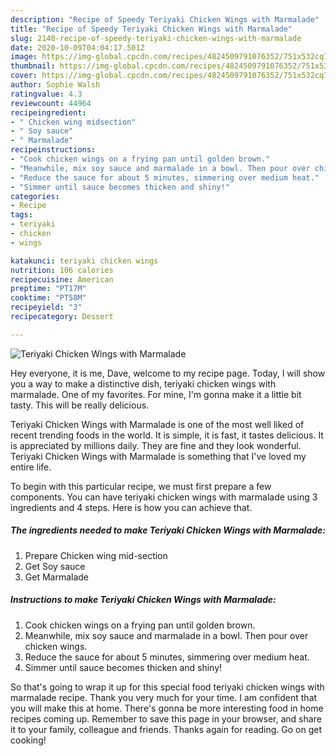```yaml
---
description: "Recipe of Speedy Teriyaki Chicken Wings with Marmalade"
title: "Recipe of Speedy Teriyaki Chicken Wings with Marmalade"
slug: 2140-recipe-of-speedy-teriyaki-chicken-wings-with-marmalade
date: 2020-10-09T04:04:17.501Z
image: https://img-global.cpcdn.com/recipes/4824509791076352/751x532cq70/teriyaki-chicken-wings-with-marmalade-recipe-main-photo.jpg
thumbnail: https://img-global.cpcdn.com/recipes/4824509791076352/751x532cq70/teriyaki-chicken-wings-with-marmalade-recipe-main-photo.jpg
cover: https://img-global.cpcdn.com/recipes/4824509791076352/751x532cq70/teriyaki-chicken-wings-with-marmalade-recipe-main-photo.jpg
author: Sophie Walsh
ratingvalue: 4.3
reviewcount: 44964
recipeingredient:
- " Chicken wing midsection"
- " Soy sauce"
- " Marmalade"
recipeinstructions:
- "Cook chicken wings on a frying pan until golden brown."
- "Meanwhile, mix soy sauce and marmalade in a bowl. Then pour over chicken wings."
- "Reduce the sauce for about 5 minutes, simmering over medium heat."
- "Simmer until sauce becomes thicken and shiny!"
categories:
- Recipe
tags:
- teriyaki
- chicken
- wings

katakunci: teriyaki chicken wings 
nutrition: 106 calories
recipecuisine: American
preptime: "PT17M"
cooktime: "PT58M"
recipeyield: "3"
recipecategory: Dessert

---
```



![Teriyaki Chicken Wings with Marmalade](https://img-global.cpcdn.com/recipes/4824509791076352/751x532cq70/teriyaki-chicken-wings-with-marmalade-recipe-main-photo.jpg)

Hey everyone, it is me, Dave, welcome to my recipe page. Today, I will show you a way to make a distinctive dish, teriyaki chicken wings with marmalade. One of my favorites. For mine, I'm gonna make it a little bit tasty. This will be really delicious.



Teriyaki Chicken Wings with Marmalade is one of the most well liked of recent trending foods in the world. It is simple, it is fast, it tastes delicious. It is appreciated by millions daily. They are fine and they look wonderful. Teriyaki Chicken Wings with Marmalade is something that I've loved my entire life.


To begin with this particular recipe, we must first prepare a few components. You can have teriyaki chicken wings with marmalade using 3 ingredients and 4 steps. Here is how you can achieve that.

<!--inarticleads1-->

##### The ingredients needed to make Teriyaki Chicken Wings with Marmalade:

1. Prepare  Chicken wing mid-section
1. Get  Soy sauce
1. Get  Marmalade




<!--inarticleads2-->

##### Instructions to make Teriyaki Chicken Wings with Marmalade:

1. Cook chicken wings on a frying pan until golden brown.
1. Meanwhile, mix soy sauce and marmalade in a bowl. Then pour over chicken wings.
1. Reduce the sauce for about 5 minutes, simmering over medium heat.
1. Simmer until sauce becomes thicken and shiny!




So that's going to wrap it up for this special food teriyaki chicken wings with marmalade recipe. Thank you very much for your time. I am confident that you will make this at home. There's gonna be more interesting food in home recipes coming up. Remember to save this page in your browser, and share it to your family, colleague and friends. Thanks again for reading. Go on get cooking!
